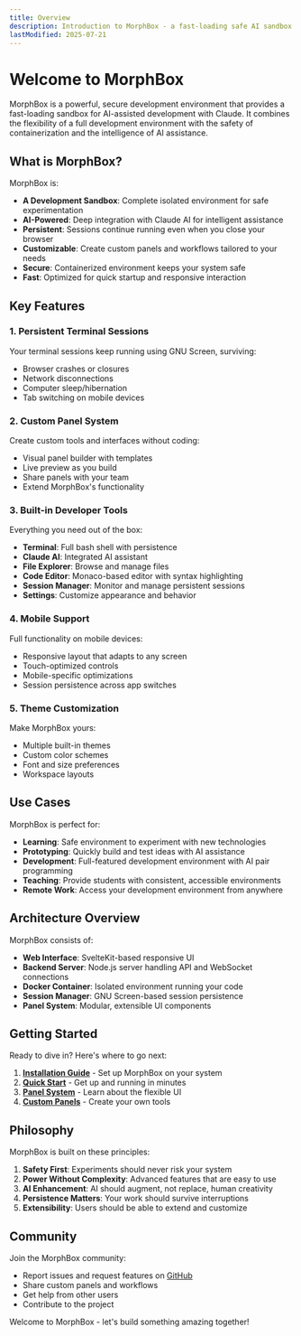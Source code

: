 ```yaml
---
title: Overview
description: Introduction to MorphBox - a fast-loading safe AI sandbox for development
lastModified: 2025-07-21
---
```


# Welcome to MorphBox

MorphBox is a powerful, secure development environment that provides a fast-loading sandbox for AI-assisted development with Claude. It combines the flexibility of a full development environment with the safety of containerization and the intelligence of AI assistance.

## What is MorphBox?

MorphBox is:
- **A Development Sandbox**: Complete isolated environment for safe experimentation
- **AI-Powered**: Deep integration with Claude AI for intelligent assistance
- **Persistent**: Sessions continue running even when you close your browser
- **Customizable**: Create custom panels and workflows tailored to your needs
- **Secure**: Containerized environment keeps your system safe
- **Fast**: Optimized for quick startup and responsive interaction

## Key Features

### 1. Persistent Terminal Sessions
Your terminal sessions keep running using GNU Screen, surviving:
- Browser crashes or closures
- Network disconnections
- Computer sleep/hibernation
- Tab switching on mobile devices

### 2. Custom Panel System
Create custom tools and interfaces without coding:
- Visual panel builder with templates
- Live preview as you build
- Share panels with your team
- Extend MorphBox's functionality

### 3. Built-in Developer Tools
Everything you need out of the box:
- **Terminal**: Full bash shell with persistence
- **Claude AI**: Integrated AI assistant
- **File Explorer**: Browse and manage files
- **Code Editor**: Monaco-based editor with syntax highlighting
- **Session Manager**: Monitor and manage persistent sessions
- **Settings**: Customize appearance and behavior

### 4. Mobile Support
Full functionality on mobile devices:
- Responsive layout that adapts to any screen
- Touch-optimized controls
- Mobile-specific optimizations
- Session persistence across app switches

### 5. Theme Customization
Make MorphBox yours:
- Multiple built-in themes
- Custom color schemes
- Font and size preferences
- Workspace layouts

## Use Cases

MorphBox is perfect for:
- **Learning**: Safe environment to experiment with new technologies
- **Prototyping**: Quickly build and test ideas with AI assistance
- **Development**: Full-featured development environment with AI pair programming
- **Teaching**: Provide students with consistent, accessible environments
- **Remote Work**: Access your development environment from anywhere

## Architecture Overview

MorphBox consists of:
- **Web Interface**: SvelteKit-based responsive UI
- **Backend Server**: Node.js server handling API and WebSocket connections
- **Docker Container**: Isolated environment running your code
- **Session Manager**: GNU Screen-based session persistence
- **Panel System**: Modular, extensible UI components

## Getting Started

Ready to dive in? Here's where to go next:

1. **[Installation Guide](/docs/getting-started/installation)** - Set up MorphBox on your system
2. **[Quick Start](/docs/getting-started/quick-start)** - Get up and running in minutes
3. **[Panel System](/docs/user-guide/panels)** - Learn about the flexible UI
4. **[Custom Panels](/docs/user-guide/custom-panels)** - Create your own tools

## Philosophy

MorphBox is built on these principles:

1. **Safety First**: Experiments should never risk your system
2. **Power Without Complexity**: Advanced features that are easy to use
3. **AI Enhancement**: AI should augment, not replace, human creativity
4. **Persistence Matters**: Your work should survive interruptions
5. **Extensibility**: Users should be able to extend and customize

## Community

Join the MorphBox community:
- Report issues and request features on [GitHub](https://github.com/morphbox/morphbox)
- Share custom panels and workflows
- Get help from other users
- Contribute to the project

Welcome to MorphBox - let's build something amazing together!